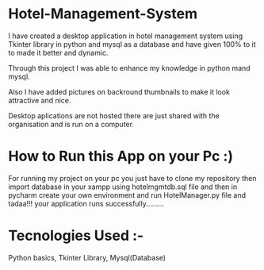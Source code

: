 # Hotel-Management-System

I have created a desktop application in hotel management system using Tkinter library in python and mysql as a database and have given 100% to it to made it better and dynamic.

Through this project I was able to enhance my knowledge in python mand mysql.

Also I have added pictures on backround thumbnails to make it look attractive and nice.


Desktop aplications are not hosted there are just shared with the organisation and is run on a computer.

# How to Run this App on your Pc :)
For running my project on your pc you just have to clone my repository then import database in your xampp using hotelmgmtdb.sql file and then in pycharm create your own environment and run HotelManager.py file and tadaa!!! your application runs successfully.........


# Tecnologies Used :-
Python basics, Tkinter Library, Mysql(Database)
